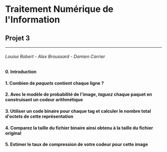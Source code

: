 # Traitement Numérique de l'Information

## Projet 3

****

###### Louise Robert - Alex Broussard - Damien Carrier

#### 0. Introduction



#### 1. Combien de *paquets* contient chaque ligne ?

#### 2. Avec le modèle de probabilité de l'image, *taguez* chaque paquet en construisant un codeur arithmétique

#### 3. Utiliser un code binaire pour chaque tag et calculer le nombre total d'octets de cette représentation

#### 4. Comparez la taille du fichier binaire ainsi obtenu à la taille du fichier original

#### 5. Estimer le taux de compression de votre codeur pour cette image
